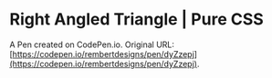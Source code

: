# Right Angled Triangle | Pure CSS

A Pen created on CodePen.io. Original URL: [https://codepen.io/rembertdesigns/pen/dyZzepj](https://codepen.io/rembertdesigns/pen/dyZzepj).

